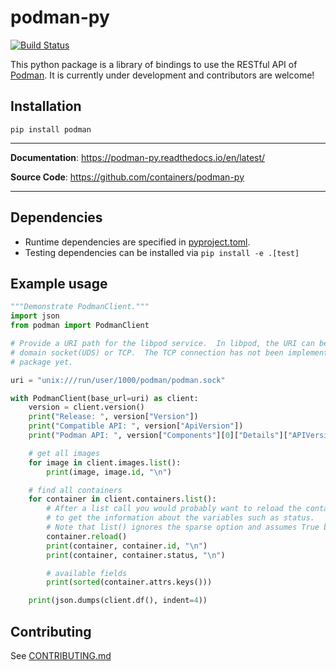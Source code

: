 # podman-py
[![Build Status](https://api.cirrus-ci.com/github/containers/podman-py.svg)](https://cirrus-ci.com/github/containers/podman-py/main)

This python package is a library of bindings to use the RESTful API of [Podman](https://github.com/containers/podman).
It is currently under development and contributors are welcome!

## Installation

<div class="termy">

```console
pip install podman
```

</div>

---

**Documentation**: <a href="https://podman-py.readthedocs.io/en/latest/" target="_blank">https://podman-py.readthedocs.io/en/latest/</a>

**Source Code**: <a href="https://github.com/containers/podman-py" target="_blank">https://github.com/containers/podman-py</a>

---

## Dependencies

* Runtime dependencies are specified in [pyproject.toml](https://github.com/containers/podman-py/blob/main/pyproject.toml).
* Testing dependencies can be installed via `pip install -e .[test]`

## Example usage

```python
"""Demonstrate PodmanClient."""
import json
from podman import PodmanClient

# Provide a URI path for the libpod service.  In libpod, the URI can be a unix
# domain socket(UDS) or TCP.  The TCP connection has not been implemented in this
# package yet.

uri = "unix:///run/user/1000/podman/podman.sock"

with PodmanClient(base_url=uri) as client:
    version = client.version()
    print("Release: ", version["Version"])
    print("Compatible API: ", version["ApiVersion"])
    print("Podman API: ", version["Components"][0]["Details"]["APIVersion"], "\n")

    # get all images
    for image in client.images.list():
        print(image, image.id, "\n")

    # find all containers
    for container in client.containers.list():
        # After a list call you would probably want to reload the container
        # to get the information about the variables such as status.
        # Note that list() ignores the sparse option and assumes True by default.
        container.reload()
        print(container, container.id, "\n")
        print(container, container.status, "\n")

        # available fields
        print(sorted(container.attrs.keys()))

    print(json.dumps(client.df(), indent=4))
```

## Contributing

See [CONTRIBUTING.md](https://github.com/containers/podman-py/blob/main/CONTRIBUTING.md)
